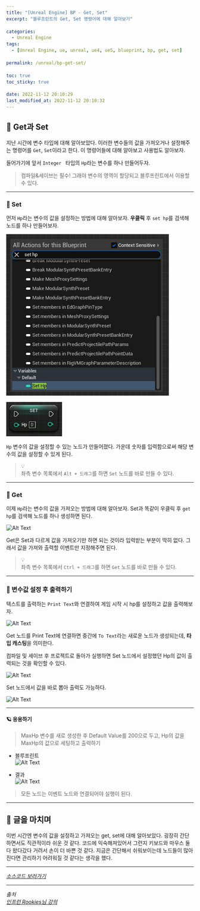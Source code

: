 ```yaml
---
title: "[Unreal Engine] BP - Get, Set"
excerpt: "블루프린트의 Get, Set 명령어에 대해 알아보기"

categories:
  - Unreal Engine
tags:
  - [Unreal Engine, ue, unreal, ue4, ue5, blueprint, bp, get, set]

permalink: /unreal/bp-get-set/

toc: true
toc_sticky: true

date: 2022-11-12 20:10:29
last_modified_at: 2022-11-12 20:10:32
---
```


## 👻 Get과 Set
지난 시간에 변수 타입에 대해 알아보았다. 이러한 변수들의 값을 가져오거나 설정해주는 명령어를 ``` Get ```, ``` Set ```이라고 한다. 이 명령어들에 대해 알아보고 사용법도 알아보자.

들어가기에 앞서 ```Integer ``` 타입의 ``` Hp ```라는 변수를 하나 만들어두자.

> 컴파일&세이브는 필수! 그래야 변수의 영역이 할당되고 블루프린트에서 이용할 수 있다.

***

### 🌱 Set
먼저 ``` Hp ```라는 변수의 값을 설정하는 방법에 대해 알아보자. **우클릭** 후 ``` set hp ```를 검색해 노드를 하나 만들어보자.

![Alt Text](/assets/images/posts_img/engines/unreal/blueprint/data-control/bp-get-set/set-hp.PNG)   

![Alt Text](/assets/images/posts_img/engines/unreal/blueprint/data-control/bp-get-set/set-box.PNG)   

``` Hp ``` 변수의 값을 설정할 수 있는 노드가 만들어졌다. 가운데 숫자를 입력함으로써 해당 변수의 값을 설정할 수 있게 된다.

> 💡   
좌측 변수 목록에서 ``` Alt + 드래그 ```를 하면 ``` Set ``` 노드를 바로 만들 수 있다.

***

### 🌱 Get
이제 ``` Hp ```라는 변수의 값을 가져오는 방법에 대해 알아보자. Set과 똑같이 우클릭 후 ``` get hp ```를 검색해 노드를 하나 생성하면 된다.

![Alt Text](/assets/images/posts_img/engines/unreal/blueprint/data-control/bp-get-set/get-box.PNG)   

Get은 Set과 다르게 값을 가져오기만 하면 되는 것이라 입력받는 부분이 딱히 없다. 그래서 값을 가져와 출력할 이벤트만 지정해주면 된다.

> 💡   
좌측 변수 목록에서 ``` Ctrl + 드래그 ```를 하면 ``` Get ``` 노드를 바로 만들 수 있다.

***

### 🌱 변수값 설정 후 출력하기
텍스트를 출력하는 ``` Print Text ```와 연결하여 게임 시작 시 hp를 설정하고 값을 출력해보자.

![Alt Text](/assets/images/posts_img/engines/unreal/blueprint/data-control/bp-get-set/set-get.PNG)   

Get 노드를 Print Text에 연결하면 중간에 ``` To Text ```라는 새로운 노드가 생성되는데, **타입 캐스팅**을 의미한다.

컴파일 및 세이브 후 프로젝트로 돌아가 실행하면 Set 노드에서 설정했던 Hp의 값이 출력되는 것을 확인할 수 있다.

![Alt Text](/assets/images/posts_img/engines/unreal/blueprint/data-control/bp-get-set/result.PNG)   

Set 노드에서 값을 바로 뽑아 출력도 가능하다.

![Alt Text](/assets/images/posts_img/engines/unreal/blueprint/data-control/bp-get-set/result2.PNG)   

***

#### 🪐 응용하기
> MaxHp 변수를 새로 생성한 후 Default Value를 200으로 두고, Hp의 값을 MaxHp의 값으로 세팅하고 출력하기

- 블루프린트   
![Alt Text](/assets/images/posts_img/engines/unreal/blueprint/data-control/bp-get-set/result3.PNG)   

- 결과   
![Alt Text](/assets/images/posts_img/engines/unreal/blueprint/data-control/bp-get-set/result4.PNG)   

> 모든 노드는 이벤트 노드와 연결되어야 실행이 된다.

***

## 👻 글을 마치며
이번 시간엔 변수의 값을 설정하고 가져오는 get, set에 대해 알아보았다. 굉장히 간단하면서도 직관적이라 쉬운 것 같다. 코드에 익숙해져있어서 그런지 키보드와 마우스 둘 다 왔다갔다 거려서 손이 더 바쁜 것 같다. 지금은 간단해서 쉬워보이는데 노드들이 많아진다면 관리하기 어려워질 것 같다는 생각을 했다.

***

_[소스코드 보러가기](https://github.com/choi-dan-di/study_ue/tree/main/UE5/data-control/BP_Variables)_

***

_출처_   
_[인프런 Rookies님 강의](https://inf.run/TSqC)_   